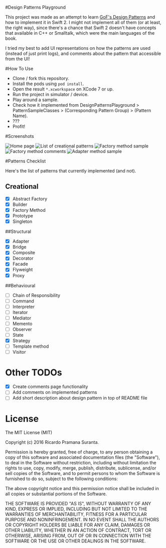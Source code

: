#Design Patterns Playground

This project was made as an attempt to learn [GoF's Design Patterns](https://en.wikipedia.org/wiki/Design_Patterns) and how to implement it in Swift 2. I might not implement all of them (or at least, the right way), since there's a chance that Swift 2 doesn't have concepts that available in C++ or Smalltalk, which were the main languages of the book.

I tried my best to add UI representations on how the patterns are used (instead of just print logs), and comments about the pattern that accessible from the UI!

#How To Use

- Clone / fork this repository.
- Install the pods using `pod install`.
- Open the result `*.xcworkspace` on XCode 7 or up.
- Run the project in simulator / device.
- Play around a sample.
- Check how it implemented from DesignPatternsPlayground > PatternSampleClasses > (Corresponding Pattern Group) > (Pattern Name).
- ???
- Profit!

#Screenshots

![Home page](/screenshots/home_page.png)
![List of creational patterns](/screenshots/list_of_creational_patterns.png)
![Factory method sample](/screenshots/factory_method_sample.png)
![Factory method comments](/screenshots/factory_method_comments.png)
![Adapter method sample](/screenshots/adapter_method_sample.png)

#Patterns Checklist

Here's the list of patterns that currently implemented (and not).

## Creational
- [x] Abstract Factory
- [x] Builder
- [x] Factory Method
- [x] Prototype
- [x] Singleton

##Structural
- [x] Adapter
- [x] Bridge
- [x] Composite
- [x] Decorator
- [x] Facade
- [x] Flyweight
- [x] Proxy

##Behavioural
- [ ] Chain of Responsibility
- [ ] Command
- [ ] Interpreter
- [ ] Iterator
- [ ] Mediator
- [ ] Memento
- [ ] Observer
- [ ] State
- [x] Strategy
- [ ] Template method
- [ ] Visitor

# Other TODOs

- [x] Create comments page functionality
- [ ] Add comments on implemented patterns
- [ ] Add short description about design pattern in top of README file

# License

The MIT License (MIT)

Copyright (c) 2016 Ricardo Pramana Suranta.

Permission is hereby granted, free of charge, to any person obtaining a copy
of this software and associated documentation files (the "Software"), to deal
in the Software without restriction, including without limitation the rights
to use, copy, modify, merge, publish, distribute, sublicense, and/or sell
copies of the Software, and to permit persons to whom the Software is
furnished to do so, subject to the following conditions:

The above copyright notice and this permission notice shall be included in all
copies or substantial portions of the Software.

THE SOFTWARE IS PROVIDED "AS IS", WITHOUT WARRANTY OF ANY KIND, EXPRESS OR
IMPLIED, INCLUDING BUT NOT LIMITED TO THE WARRANTIES OF MERCHANTABILITY,
FITNESS FOR A PARTICULAR PURPOSE AND NONINFRINGEMENT. IN NO EVENT SHALL THE
AUTHORS OR COPYRIGHT HOLDERS BE LIABLE FOR ANY CLAIM, DAMAGES OR OTHER
LIABILITY, WHETHER IN AN ACTION OF CONTRACT, TORT OR OTHERWISE, ARISING FROM,
OUT OF OR IN CONNECTION WITH THE SOFTWARE OR THE USE OR OTHER DEALINGS IN THE
SOFTWARE.


